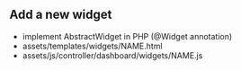 ## Add a new widget
 - implement AbstractWidget in PHP (@Widget annotation)
 - assets/templates/widgets/NAME.html
 - assets/js/controller/dashboard/widgets/NAME.js

